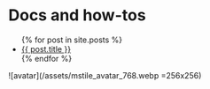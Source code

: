 # Docs and how-tos

<ul>
  {% for post in site.posts %}
    <li>
      <a href="{{ post.url }}">{{ post.title }}</a>
    </li>
  {% endfor %}
</ul>

![avatar](/assets/mstile_avatar_768.webp =256x256)
